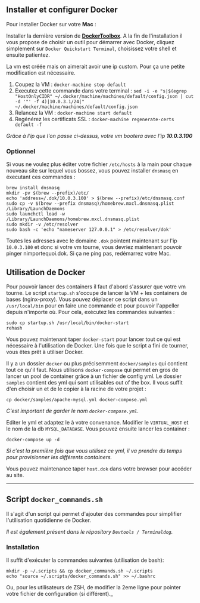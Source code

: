 ## Installer et configurer Docker

Pour installer Docker sur votre **Mac** :

Installer la dernière version de **[DockerToolbox](https://www.docker.com/docker-toolbox)**. A la fin de l'installation il vous propose de choisir un outil pour démarrer avec Docker, cliquez simplement sur `Docker Quickstart Terminal`, choisissez votre shell et ensuite patientez.

La vm est créée mais on aimerait avoir une ip custom. Pour ça une petite modification est nécessaire.

1. Coupez la VM : `docker-machine stop default`
2. Executez cette commande dans votre terminal : `sed -i -e "s|$(egrep "HostOnlyCIDR" ~/.docker/machine/machines/default/config.json | cut -d '"' -f 4)|10.0.3.1/24|" ~/.docker/machine/machines/default/config.json`
3. Relancez la VM : `docker-machine start default`
4. Regénérez les certificats SSL : `docker-machine regenerate-certs default -f`

_Grâce à l'ip que l'on passe ci-dessus, votre vm bootera avec l'ip **10.0.3.100**_

### Optionnel 

Si vous ne voulez plus éditer votre fichier `/etc/hosts` à la main pour chaque nouveau site sur lequel vous bossez, vous pouvez installer `dnsmasq` en éxecutant ces commandes :

```
brew install dnsmasq
mkdir -pv $(brew --prefix)/etc/
echo 'address=/.dok/10.0.3.100' > $(brew --prefix)/etc/dnsmasq.conf
sudo cp -v $(brew --prefix dnsmasq)/homebrew.mxcl.dnsmasq.plist /Library/LaunchDaemons
sudo launchctl load -w /Library/LaunchDaemons/homebrew.mxcl.dnsmasq.plist
sudo mkdir -v /etc/resolver
sudo bash -c 'echo "nameserver 127.0.0.1" > /etc/resolver/dok'
```

Toutes les adresses avec le domaine `.dok` pointent maintenant sur l'ip `10.0.3.100` et donc si votre vm tourne, vous devriez maintenant pouvoir pinger nimportequoi.dok. Si ça ne ping pas, redémarrez votre Mac.

## Utilisation de Docker

Pour pouvoir lancer des containers il faut d'abord s'assurer que votre vm tourne. Le script `startup.sh` s'occupe de lancer la VM + les containers de bases (nginx-proxy). 
Vous pouvez déplacer ce script dans un `/usr/local/bin` pour en faire une commande et pour pouvoir l'appeller depuis n'importe où.
Pour cela, exécutez les commandes suivantes :

```
sudo cp startup.sh /usr/local/bin/docker-start
rehash
```

Vous pouvez maintenant taper `docker-start` pour lancer tout ce qui est nécessaire à l'utilisation de Docker. Une fois que le script a fini de tourner, vous êtes prêt à utiliser Docker.

Il y a un dossier `docker` ou plus précisemment `docker/samples` qui contient tout ce qu'il faut. Nous utilisons `docker-compose` qui permet en gros de lancer un pool de container grâce à un fichier de config yml. 
Le dossier `samples` contient des yml qui sont utilisables out of the box. Il vous suffit d'en choisir un et de le copier à la racine de votre projet :

```
cp docker/samples/apache-mysql.yml docker-compose.yml
```

_C'est important de garder le nom `docker-compose.yml`._

Editer le yml et adaptez le à votre convenance. Modifier le `VIRTUAL_HOST` et le nom de la db `MYSQL_DATABASE`. Vous pouvez ensuite lancer les container :

```
docker-compose up -d
```

_Si c'est la première fois que vous utilisez ce yml, il va prendre du temps pour provisionner les différents containers._

Vous pouvez maintenance taper `host.dok` dans votre browser pour accéder au site.

---

## Script `docker_commands.sh`

Il s'agit d'un script qui permet d'ajouter des commandes pour simplifier l'utilisation quotidienne de Docker.

_Il est également présent dans le répository `Devtools / Terminaldog`._

### Installation

Il suffit d'exécuter la commandes suivantes (utilisation de bash): 

    mkdir -p ~/.scripts && cp docker_commands.sh ~/.scripts
    echo "source ~/.scripts/docker_commands.sh" >> ~/.bashrc

Ou, pour les utilisateurs de ZSH, de modifier la 2eme ligne pour pointer votre fichier de configuration (si différent)._


